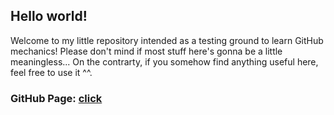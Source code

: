 
## Hello world!

Welcome to my little repository intended as a testing ground to learn GitHub mechanics!
Please don't mind if most stuff here's gonna be a little meaningless...
On the contrarty, if you somehow find anything useful here, feel free to use it ^^.

### GitHub Page: [click](https://n0star.github.io/hello-world/)

